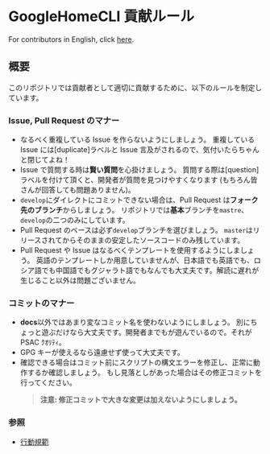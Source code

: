 # GoogleHomeCLI 貢献ルール

For contributors in English, click [here](CONTRIBUTING-en.md).

## 概要

このリポジトリでは貢献者として適切に貢献するために、以下のルールを制定しています。

### Issue, Pull Request のマナー

-   なるべく重複している Issue を作らないようにしましょう。
    重複している Issue には\[duplicate\]ラベルと Issue 言及がされるので、気付いたらちゃんと閉じてよね！
-   Issue で質問する時は**賢い質問**を心掛けましょう。
    質問する際は\[question\]ラベルを付けて頂くと、開発者が質問を見つけやすくなります (もちろん皆さんが回答しても問題ありません)。
-   `develop`にダイレクトにコミットできない場合は、Pull Request は**フォーク先のブランチ**からしましょう。
    リポジトリでは**基本**ブランチを`mastre`、`develop`の二つのみにしています。
-   Pull Request のベースは必ず`develop`ブランチを選びましょう。
    `master`はリリースされてからそのままの安定したソースコードのみ残しています。
-   Pull Request や Issue はなるべくテンプレートを使用するようにしましょう。
    英語のテンプレートしか用意していませんが、日本語でも英語でも、ロシア語でも中国語でもグジャラト語でもなんでも大丈夫です。解読に遅れが生じること以外は問題ございません。

### コミットのマナー

-   **docs**以外ではあまり変なコミット名を使わないようにしましょう。
    別にちょっと遊ぶだけなら大丈夫です。開発者までもが遊んでいるので。それが PSAC ｸｵﾘﾃｨ。
-   GPG キーが使えるなら遠慮せず使って大丈夫です。
-   確認できる場合はコミット前にスクリプトの構文エラーを修正し、正常に動作するか確認しましょう。
    もし見落としがあった場合はその修正コミットを行ってください。
    > **注意: 修正コミットで大きな変更は加えないようにしましょう。**

### 参照

-   [行動規範](CODE_OF_CONDUCT.md)
